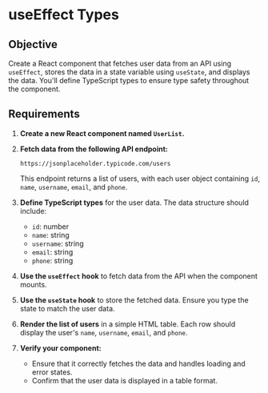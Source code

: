 # useEffect Types

## Objective

Create a React component that fetches user data from an API using `useEffect`, stores the data in a state variable using `useState`, and displays the data. You'll define TypeScript types to ensure type safety throughout the component.

## Requirements

1. **Create a new React component named `UserList`.**

2. **Fetch data from the following API endpoint:**

   ```
   https://jsonplaceholder.typicode.com/users
   ```

   This endpoint returns a list of users, with each user object containing `id`, `name`, `username`, `email`, and `phone`.

3. **Define TypeScript types** for the user data. The data structure should include:

   - `id`: number
   - `name`: string
   - `username`: string
   - `email`: string
   - `phone`: string

4. **Use the `useEffect` hook** to fetch data from the API when the component mounts.

5. **Use the `useState` hook** to store the fetched data. Ensure you type the state to match the user data.

6. **Render the list of users** in a simple HTML table. Each row should display the user's `name`, `username`, `email`, and `phone`.

7. **Verify your component:**
   - Ensure that it correctly fetches the data and handles loading and error states.
   - Confirm that the user data is displayed in a table format.
